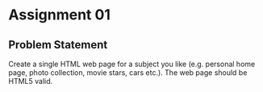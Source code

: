 # Assignment 01

## Problem Statement
Create a single HTML web page for a subject you like (e.g. personal home page, photo collection, movie stars, cars etc.). The web page should be HTML5 valid.



